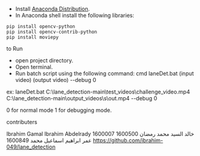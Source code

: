 
- Install [Anaconda Distribution](https://www.anaconda.com/products/distribution).
- In Anaconda shell install the following libraries:
```
pip install opencv-python
pip install opencv-contrib-python
pip install moviepy
```
to Run
- open project directory.
- Open terminal.
- Run batch script using the following command:
cmd
laneDet.bat (input video) (output video) --debug 0


ex:
laneDet.bat C:\lane_detection-main\test_videos\challenge_video.mp4 C:\lane_detection-main\output_videos\s\out.mp4 --debug 0

0 for normal mode 
1 for debugging mode.

contributers 

Ibrahim Gamal Ibrahim Abdelrady 1600007
خالد السيد محمد رمضان 1600500
عمر ابراهيم اسماعيل محمد 1600849
https://github.com/ibrahim-049/lane_detection
